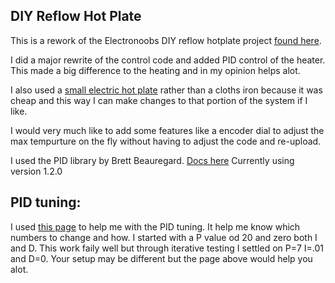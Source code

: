 ## DIY Reflow Hot Plate
This is a rework of the Electronoobs DIY reflow hotplate project [found here](https://electronoobs.com/eng_arduino_tut155.php).

I did a major rewrite of the control code and added PID control of the heater. This made a big difference to the heating and
in my opinion helps alot.

I also used a [small electric hot plate](https://www.amazon.ca/gp/product/B08R6F5JH8/ref=ppx_yo_dt_b_search_asin_image?ie=UTF8&psc=1) rather than a cloths iron because it was cheap and this way I can make changes to that
portion of the system if I like. 

I would very much like to add some features like a encoder dial to adjust the max tempurture on the fly without having to
adjust the code and re-upload.

I used the PID library by Brett Beauregard. [Docs here](https://playground.arduino.cc/Code/PIDLibrary/) Currently using version 1.2.0

## PID tuning:
I used [this page](https://www.compuphase.com/electronics/reflowsolderprofiles.htm#_) to help me with the PID tuning. 
It help me know which numbers to change and how. I started with a P value od 20 and zero both I and D. This work faily well but through iterative testing I settled on P=7 I=.01 and D=0. Your setup may be different but the page above would help you alot. 
